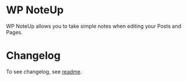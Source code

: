 # WP NoteUp

WP NoteUp allows you to take simple notes when editing your Posts and Pages.

# Changelog

To see changelog, see [readme](readme.txt).
